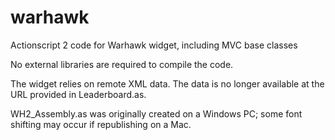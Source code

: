 warhawk
=======

Actionscript 2 code for Warhawk widget, including MVC base classes

No external libraries are required to compile the code.

The widget relies on remote XML data. The data is no longer available at the URL provided in Leaderboard.as.

WH2_Assembly.as was originally created on a Windows PC; some font shifting may occur if republishing on a Mac.
